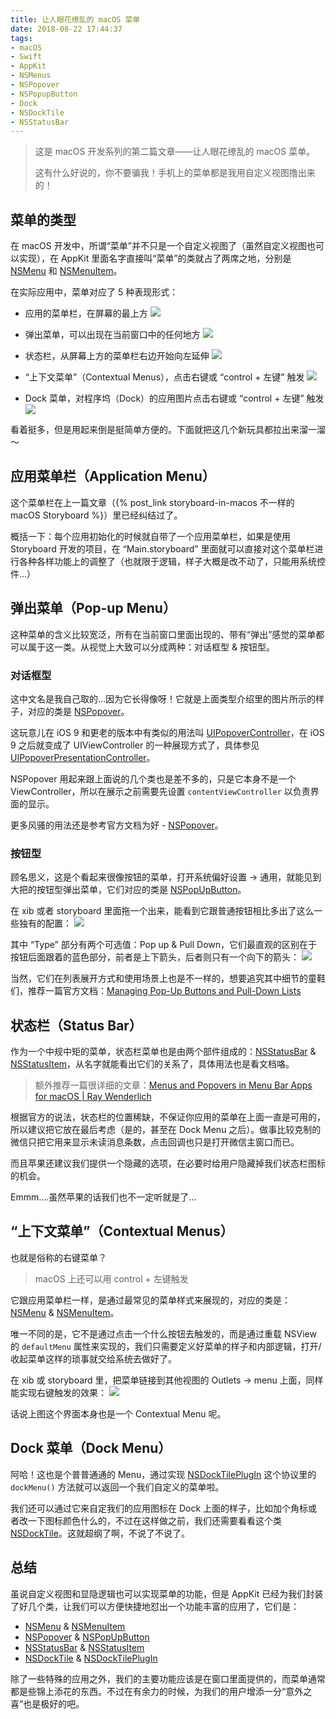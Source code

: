 ```yaml
---
title: 让人眼花缭乱的 macOS 菜单
date: 2018-08-22 17:44:37
tags:
- macOS
- Swift
- AppKit
- NSMenus
- NSPopover
- NSPopupButton
- Dock
- NSDockTile
- NSStatusBar
---
```


> 这是 macOS 开发系列的第二篇文章——让人眼花缭乱的 macOS 菜单。
>
> 这有什么好说的，你不要骗我！手机上的菜单都是我用自定义视图撸出来的！  

<!-- more -->

## 菜单的类型

在 macOS 开发中，所谓“菜单”并不只是一个自定义视图了（虽然自定义视图也可以实现），在 AppKit 里面名字直接叫“菜单”的类就占了两席之地，分别是 [NSMenu](https://developer.apple.com/documentation/appkit/nsmenu) 和 [NSMenuItem](https://developer.apple.com/documentation/appkit/nsmenuitem)。

在实际应用中，菜单对应了 5 种表现形式：

* 应用的菜单栏，在屏幕的最上方
  ![](/uploads/how-menus-work/D54DBE49-05EB-4638-AEC3-FA37D500ECC7.png)

* 弹出菜单，可以出现在当前窗口中的任何地方
  ![](/uploads/how-menus-work/3D50179E-F77C-4A53-85E5-9296B53895D7.png)

* 状态栏，从屏幕上方的菜单栏右边开始向左延伸
  ![](/uploads/how-menus-work/WX20180821-170602@2x.png)

* “上下文菜单”（Contextual Menus），点击右键或 “control + 左键” 触发
  ![](/uploads/how-menus-work/56863C68-CAB1-4BCE-B0DD-82C7E4C03F5F.png)

* Dock 菜单，对程序坞（Dock）的应用图片点击右键或 “control + 左键” 触发
  ![](/uploads/how-menus-work/4948EFFA-1E19-4922-AB52-5FD4518F4268.png)

看着挺多，但是用起来倒是挺简单方便的。下面就把这几个新玩具都拉出来溜一溜～

## 应用菜单栏（Application Menu）
这个菜单栏在上一篇文章（{% post_link storyboard-in-macos 不一样的 macOS Storyboard %}）里已经纠结过了。

概括一下：每个应用初始化的时候就自带了一个应用菜单栏，如果是使用 Storyboard 开发的项目，在 “Main.storyboard” 里面就可以直接对这个菜单栏进行各种各样功能上的调整了（也就限于逻辑，样子大概是改不动了，只能用系统控件…）

## 弹出菜单（Pop-up Menu）
这种菜单的含义比较宽泛，所有在当前窗口里面出现的、带有“弹出”感觉的菜单都可以属于这一类。从视觉上大致可以分成两种：对话框型 & 按钮型。

### 对话框型
这中文名是我自己取的…因为它长得像呀！它就是上面类型介绍里的图片所示的样子，对应的类是 [NSPopover](https://developer.apple.com/documentation/appkit/nspopover)。

这玩意儿在 iOS 9 和更老的版本中有类似的用法叫 [UIPopoverController](https://developer.apple.com/documentation/uikit/uipopovercontroller)，在 iOS 9 之后就变成了 UIViewController 的一种展现方式了，具体参见 [UIPopoverPresentationController](https://developer.apple.com/documentation/uikit/uipopoverpresentationcontroller)。

NSPopover 用起来跟上面说的几个类也是差不多的，只是它本身不是一个 ViewController，所以在展示之前需要先设置 `contentViewController` 以负责界面的显示。

更多风骚的用法还是参考官方文档为好 -  [NSPopover](https://developer.apple.com/documentation/appkit/nspopover)。

### 按钮型
顾名思义，这是个看起来很像按钮的菜单，打开系统偏好设置 -> 通用，就能见到大把的按钮型弹出菜单，它们对应的类是 [NSPopUpButton](https://developer.apple.com/documentation/appkit/nspopupbutton)。

在 xib 或者 storyboard 里面拖一个出来，能看到它跟普通按钮相比多出了这么一些独有的配置：
![](/uploads/how-menus-work/A7088EFE-96C5-4124-BA69-05E917716EB1.png)

其中 “Type” 部分有两个可选值：Pop up & Pull Down，它们最直观的区别在于按钮后面跟着的蓝色部分，前者是上下箭头，后者则只有一个向下的箭头：
![](/uploads/how-menus-work/%E5%B1%8F%E5%B9%95%E5%BF%AB%E7%85%A7%202018-08-22%20%E4%B8%8B%E5%8D%884.40.57.png)

当然，它们在列表展开方式和使用场景上也是不一样的，想要追究其中细节的童鞋们，推荐一篇官方文档：[Managing Pop-Up Buttons and Pull-Down Lists](https://developer.apple.com/library/archive/documentation/Cocoa/Conceptual/MenuList/Articles/ManagingPopUpItems.html#//apple_ref/doc/uid/20000274-BAJDEEJA)

## 状态栏（Status Bar）
作为一个中规中矩的菜单，状态栏菜单也是由两个部件组成的：[NSStatusBar](https://developer.apple.com/documentation/appkit/nsstatusbar) & [NSStatusItem](https://developer.apple.com/documentation/appkit/nsstatusitem)，从名字就能看出它们的关系了，具体用法也是看文档咯。

> 额外推荐一篇很详细的文章：[Menus and Popovers in Menu Bar Apps for macOS | Ray Wenderlich](https://www.raywenderlich.com/450-menus-and-popovers-in-menu-bar-apps-for-macos)  

根据官方的说法，状态栏的位置稀缺，不保证你应用的菜单在上面一直是可用的，所以建议把它放在最后考虑（是的，甚至在 Dock Menu 之后）。做事比较克制的微信只把它用来显示未读消息条数，点击回调也只是打开微信主窗口而已。

而且苹果还建议我们提供一个隐藏的选项，在必要时给用户隐藏掉我们状态栏图标的机会。

Emmm….虽然苹果的话我们也不一定听就是了…

## “上下文菜单”（Contextual Menus）
也就是俗称的右键菜单？

> macOS 上还可以用 control + 左键触发  

它跟应用菜单栏一样，是通过最常见的菜单样式来展现的，对应的类是： [NSMenu](https://developer.apple.com/documentation/appkit/nsmenu) & [NSMenuItem](https://developer.apple.com/documentation/appkit/nsmenuitem)。

唯一不同的是，它不是通过点击一个什么按钮去触发的，而是通过重载 NSView 的 `defaultMenu` 属性来实现的，我们只需要定义好菜单的样子和内部逻辑，打开/收起菜单这样的琐事就交给系统去做好了。

在 xib 或 storyboard 里，把菜单链接到其他视图的 Outlets -> menu 上面，同样能实现右键触发的效果：
![](/uploads/how-menus-work/%E5%B1%8F%E5%B9%95%E5%BF%AB%E7%85%A7%202018-08-22%20%E4%B8%8B%E5%8D%885.16.55.png)

话说上图这个界面本身也是一个 Contextual Menu 呢。

## Dock 菜单（Dock Menu）
阿哈！这也是个普普通通的 Menu，通过实现 [NSDockTilePlugIn](https://developer.apple.com/documentation/appkit/nsdocktileplugin) 这个协议里的 `dockMenu()` 方法就可以返回一个我们自定义的菜单啦。

我们还可以通过它来自定我们的应用图标在 Dock 上面的样子，比如加个角标或者改一下图标颜色什么的，不过在这样做之前，我们还需要看看这个类 [NSDockTile](https://developer.apple.com/documentation/appkit/nsdocktile)。这就超纲了啊，不说了不说了。

## 总结
虽说自定义视图和显隐逻辑也可以实现菜单的功能，但是 AppKit 已经为我们封装了好几个类，让我们可以方便快捷地怼出一个功能丰富的应用了，它们是：

* [NSMenu](https://developer.apple.com/documentation/appkit/nsmenu) & [NSMenuItem](https://developer.apple.com/documentation/appkit/nsmenuitem)
* [NSPopover](https://developer.apple.com/documentation/appkit/nspopover) & [NSPopUpButton](https://developer.apple.com/documentation/appkit/nspopupbutton)
* [NSStatusBar](https://developer.apple.com/documentation/appkit/nsstatusbar) & [NSStatusItem](https://developer.apple.com/documentation/appkit/nsstatusitem)
* [NSDockTile](https://developer.apple.com/documentation/appkit/nsdocktile) & [NSDockTilePlugIn](https://developer.apple.com/documentation/appkit/nsdocktileplugin)

除了一些特殊的应用之外，我们的主要功能应该是在窗口里面提供的，而菜单通常都是些锦上添花的东西。不过在有余力的时候，为我们的用户增添一分“意外之喜”也是极好的吧。